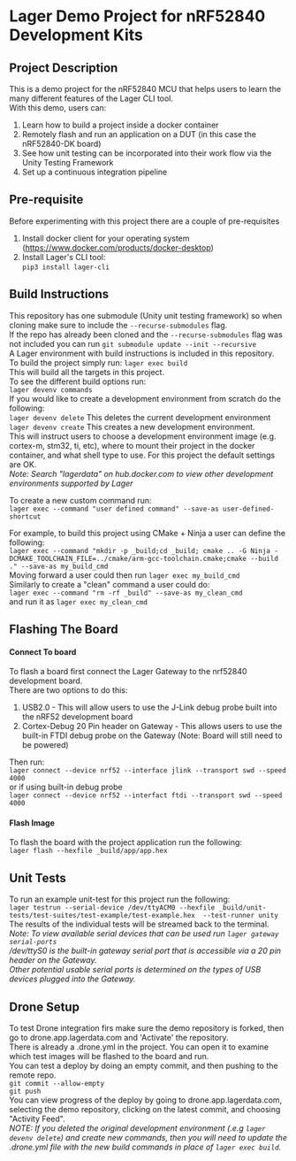 # Lager Demo Project for nRF52840 Development Kits
## Project Description
This is a demo project for the nRF52840 MCU that helps users to learn the many different features of the Lager CLI tool.  
With this demo, users can:  
1. Learn how to build a project inside a docker container
2. Remotely flash and run an application on a DUT (in this case the nRF52840-DK board)
3. See how unit testing can be incorporated into their work flow via the Unity Testing Framework
4. Set up a continuous integration pipeline

## Pre-requisite
Before experimenting with this project there are a couple of pre-requisites  
1. Install docker client for your operating system (https://www.docker.com/products/docker-desktop)
2. Install Lager's CLI tool:  
`pip3 install lager-cli`
  

## Build Instructions
This repository has one submodule (Unity unit testing framework) so when cloning make sure to include the `--recurse-submodules` flag.  
If the repo has already been cloned and the `--recurse-submodules` flag was not included you can run `git submodule update --init --recursive`  
A Lager environment with build instructions is included in this repository.  
To build the project simply run: `lager exec build`  
This will build all the targets in this project.  
To see the different build options run:  
`lager devenv commands`  
If you would like to create a development environment from scratch do the following:  
`lager devenv delete` This deletes the current development environment  
`lager devenv create` This creates a new development environment.  
This will instruct users to choose a development environment image (e.g. cortex-m, stm32, ti, etc), where to mount their project in the docker container, and what shell type to use. For this project the default settings are OK.  
*Note: Search "lagerdata" on hub.docker.com to view other development environments supported by Lager*  
  
To create a new custom command run:  
`lager exec --command "user defined command" --save-as user-defined-shortcut `  

For example, to build this project using CMake + Ninja a user can define the following:  
`lager exec --command "mkdir -p _build;cd _build; cmake .. -G Ninja -DCMAKE_TOOLCHAIN_FILE=../cmake/arm-gcc-toolchain.cmake;cmake --build ." --save-as my_build_cmd`  
Moving forward a user could then run `lager exec my_build_cmd`  
Similarly to create a "clean" command a user could do:  
`lager exec --command "rm -rf _build" --save-as my_clean_cmd`  
and run it as `lager exec my_clean_cmd`  


## Flashing The Board
#### Connect To board
To flash a board first connect the Lager Gateway to the nrf52840 development board.  
There are two options to do this:  
1. USB2.0 - This will allow users to use the J-Link debug probe built into the nRF52 development board
2. Cortex-Debug 20 Pin header on Gateway - This allows users to use the built-in FTDI debug probe on the Gateway (Note: Board will still need to be powered)  
  
Then run:  
`lager connect --device nrf52 --interface jlink --transport swd --speed 4000`  
or if using built-in debug probe  
`lager connect --device nrf52 --interfact ftdi --transport swd --speed 4000`  
  
#### Flash Image
To flash the board with the project application run the following:  
`lager flash --hexfile _build/app/app.hex`  

## Unit Tests
To run an example unit-test for this project run the following:  
`lager testrun --serial-device /dev/ttyACM0 --hexfile _build/unit-tests/test-suites/test-example/test-example.hex  --test-runner unity`  
The results of the individual tests will be streamed back to the terminal.  
*Note: To view available serial devices that can be used run `lager gateway serial-ports`  
/dev/ttyS0 is the built-in gateway serial port that is accessible via a 20 pin header on the Gateway.  
Other potential usable serial ports is determined on the types of USB devices plugged into the Gateway.*  
  
## Drone Setup
To test Drone integration firs make sure the demo repository is forked, then go to drone.app.lagerdata.com and 'Activate' the repository.  
There is already a .drone.yml in the project. You can open it to examine which test images will be flashed to the board and run.  
You can test a deploy by doing an empty commit, and then pushing to the remote repo.  
`git commit --allow-empty`  
`git push`  
You can view progress of the deploy by going to drone.app.lagerdata.com, selecting the demo repository, clicking on the latest commit, and choosing "Activity Feed".  
*NOTE: If you deleted the original development environment (.e.g `lager devenv delete`) and create new commands, then you will need to update the .drone.yml file with the new build commands in place of `lager exec build`.*  
